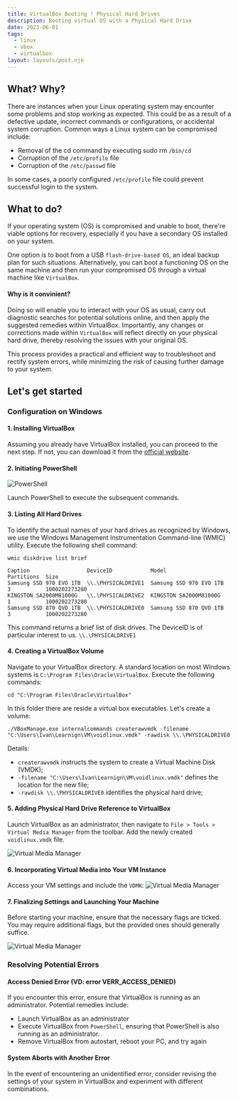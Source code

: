 ```yaml
---
title: VirtualBox Booting ! Physical Hard Drives
description: Booting virtual OS with a Physical Hard Drive
date: 2023-06-01
tags:
  - linux
  - vbox
  - virtualbox
layout: layouts/post.njk
---
```


## What? Why?
There are instances when your Linux operating system may encounter some problems and stop working as expected. This could be as a result of a defective update, incorrect commands or configurations, or accidental system corruption. Common ways a Linux system can be compromised include:

- Removal of the cd command by executing sudo rm `/bin/cd`
- Corruption of the `/etc/profile` file
- Corruption of the `/etc/passwd` file

In some cases, a poorly configured `/etc/profile` file could prevent successful login to the system.

## What to do?
If your operating system (OS) is compromised and unable to boot, there're viable options for recovery, especially if you have a secondary OS installed on your system.

One option is to boot from a USB `flash-drive-based OS`, an ideal backup plan for such situations. Alternatively, you can boot a functioning OS on the same machine and then run your compromised OS through a virtual machine like `VirtualBox`.

#### Why is it convinient?
Doing so will enable you to interact with your OS as usual, carry out diagnostic searches for potential solutions online, and then apply the suggested remedies within VirtualBox. Importantly, any changes or corrections made within `VirtualBox` will reflect directly on your physical hard drive, thereby resolving the issues with your original OS.

This process provides a practical and efficient way to troubleshoot and rectify system errors, while minimizing the risk of causing further damage to your system.

## Let's get started
### Configuration on Windows

#### 1. Installing VirtualBox
Assuming you already have VirtualBox installed, you can proceed to the next step. If not, you can download it from the [official website](https://www.virtualbox.org/).

#### 2. Initiating PowerShell
![PowerShell](/img/powershell-search.jpg)

Launch PowerShell to execute the subsequent commands.

#### 3. Listing All Hard Drives
To identify the actual names of your hard drives as recognized by Windows, we use the Windows Management Instrumentation Command-line (WMIC) utility. Execute the following shell command:
```shell
wmic diskdrive list brief

Caption                  DeviceID            Model                    Partitions  Size
Samsung SSD 970 EVO 1TB  \\.\PHYSICALDRIVE1  Samsung SSD 970 EVO 1TB  3           1000202273280
KINGSTON SA2000M81000G   \\.\PHYSICALDRIVE2  KINGSTON SA2000M81000G   1           1000202273280
Samsung SSD 870 QVO 1TB  \\.\PHYSICALDRIVE0  Samsung SSD 870 QVO 1TB  3           1000202273280
```

This command returns a brief list of disk drives. The DeviceID is of particular interest to us. `\\.\PHYSICALDRIVE1`

#### 4. Creating a VirtualBox Volume
Navigate to your VirtualBox directory. A standard location on most Windows systems is `C:\Program Files\Oracle\VirtualBox`. Execute the following commands:
```shell
cd "C:\Program Files\Oracle\VirtualBox"
```
In this folder there are reside a virtual box executables. Let's create a volume:
```shell
./VBoxManage.exe internalcommands createrawvmdk -filename "C:\Users\Ivan\Learnign\VM\voidlinux.vmdk" -rawdisk \\.\PHYSICALDRIVE0
```
Details:
- `createrawvmdk` instructs the system to create a Virtual Machine Disk (VMDK);
- `-filename "C:\Users\Ivan\Learnign\VM\voidlinux.vmdk"` defines the location for the new file;
- `-rawdisk \\.\PHYSICALDRIVE0` identifies the physical hard drive;

#### 5. Adding Physical Hard Drive Reference to VirtualBox
Launch VirtualBox as an administrator, then navigate to `File > Tools > Virtual Media Manager` from the toolbar. Add the newly created `voidlinux.vmdk` file.

![Virtual Media Manager](/img/vm-drive-manager.jpg)


#### 6. Incorporating Virtual Media into Your VM Instance
Access your VM settings and include the `VDMK`:
![Virtual Media Manager](/img/add-vdmk-into-vm.png)

#### 7. Finalizing Settings and Launching Your Machine
Before starting your machine, ensure that the necessary flags are ticked. You may require additional flags, but the provided ones should generally suffice.

![Virtual Media Manager](/img/vm-vdmk-options.png)

### Resolving Potential Errors
#### Access Denied Error (VD: error VERR_ACCESS_DENIED)
If you encounter this error, ensure that VirtualBox is running as an administrator. Potential remedies include:
- Launch VirtualBox as an administrator
- Execute VirtualBox from `PowerShell`, ensuring that PowerShell is also running as an administrator.
- Remove VirtualBox from autostart, reboot your PC, and try again
#### System Aborts with Another Error
In the event of encountering an unidentified error, consider revising the settings of your system in VirtualBox and experiment with different combinations.